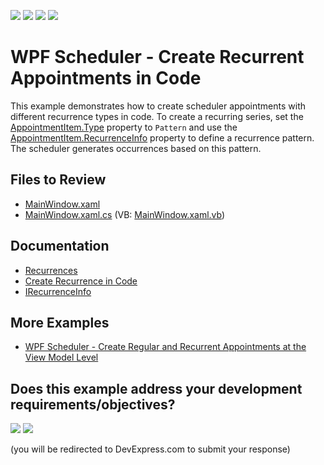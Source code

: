 <!-- default badges list -->
![](https://img.shields.io/endpoint?url=https://codecentral.devexpress.com/api/v1/VersionRange/128655822/22.2.2%2B)
[![](https://img.shields.io/badge/Open_in_DevExpress_Support_Center-FF7200?style=flat-square&logo=DevExpress&logoColor=white)](https://supportcenter.devexpress.com/ticket/details/T574486)
[![](https://img.shields.io/badge/📖_How_to_use_DevExpress_Examples-e9f6fc?style=flat-square)](https://docs.devexpress.com/GeneralInformation/403183)
[![](https://img.shields.io/badge/💬_Leave_Feedback-feecdd?style=flat-square)](#does-this-example-address-your-development-requirementsobjectives)
<!-- default badges end -->

# WPF Scheduler - Create Recurrent Appointments in Code

This example demonstrates how to create scheduler appointments with different recurrence types in code. To create a recurring series, set the [AppointmentItem.Type](https://docs.devexpress.com/WPF/DevExpress.Xpf.Scheduling.AppointmentItem.Type) property to `Pattern` and use the [AppointmentItem.RecurrenceInfo](https://docs.devexpress.com/WPF/DevExpress.Xpf.Scheduling.SchedulerItemBase.RecurrenceInfo) property to define a recurrence pattern. The scheduler generates occurrences based on this pattern.

## Files to Review

* [MainWindow.xaml](./CS/RecurrenceExamples/MainWindow.xaml)
* [MainWindow.xaml.cs](./CS/RecurrenceExamples/MainWindow.xaml.cs) (VB: [MainWindow.xaml.vb](./VB/RecurrenceExamples/MainWindow.xaml.vb))

## Documentation

* [Recurrences](https://docs.devexpress.com/WPF/119213/controls-and-libraries/scheduler/appointments/recurrence)
* [Create Recurrence in Code](https://docs.devexpress.com/WPF/119648/controls-and-libraries/scheduler/examples/how-to-create-recurrence-in-code)
* [IRecurrenceInfo](https://docs.devexpress.com/CoreLibraries/DevExpress.XtraScheduler.IRecurrenceInfo)

## More Examples

* [WPF Scheduler - Create Regular and Recurrent Appointments at the View Model Level](https://github.com/DevExpress-Examples/How-to-Create-regular-and-recurrent-appointments-at-the-view-model-level)
<!-- feedback -->
## Does this example address your development requirements/objectives?

[<img src="https://www.devexpress.com/support/examples/i/yes-button.svg"/>](https://www.devexpress.com/support/examples/survey.xml?utm_source=github&utm_campaign=wpf-scheduler-create-recurrent-appointments-in-code&~~~was_helpful=yes) [<img src="https://www.devexpress.com/support/examples/i/no-button.svg"/>](https://www.devexpress.com/support/examples/survey.xml?utm_source=github&utm_campaign=wpf-scheduler-create-recurrent-appointments-in-code&~~~was_helpful=no)

(you will be redirected to DevExpress.com to submit your response)
<!-- feedback end -->
